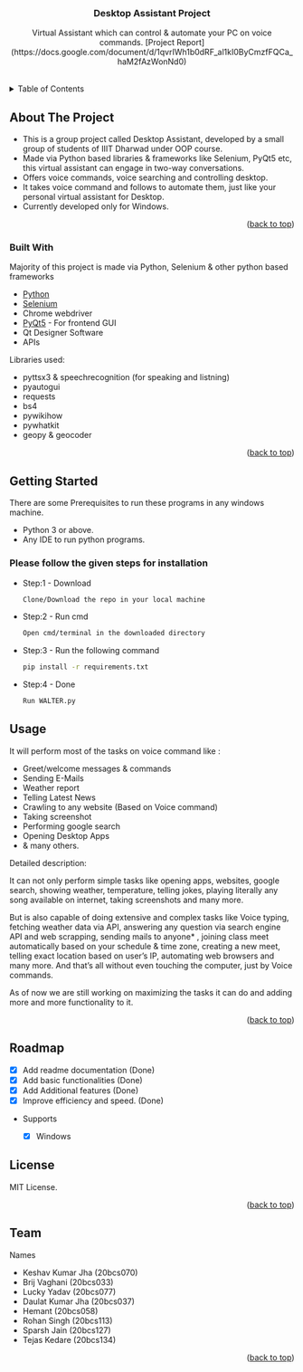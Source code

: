 <br />
<div align="center">

  <h3 align="center">Desktop Assistant Project</h3>

  <p align="center">
    Virtual Assistant which can control & automate your PC on voice commands.
    [Project Report](https://docs.google.com/document/d/1qvrIWh1b0dRF_al1kI0ByCmzfFQCa_haM2fAzWonNd0)
    <br />
    <br />
    
  </p>
</div>


<details>
  <summary>Table of Contents</summary>
  <ol>
    <li>
      <a href="#about-the-project">About The Project</a>
      <ul>
        <li><a href="#built-with">Built With</a></li>
      </ul>
    </li>
    <li>
      <a href="#getting-started">Getting Started</a>
      <ul>
        <li><a href="#prerequisites">Prerequisites</a></li>
        <!-- <li><a href="#installation">Installation</a></li> -->
      </ul>
    </li>
    <li><a href="#usage">Usage</a></li>
    <li><a href="#roadmap">Roadmap</a></li>
    <li><a href="#license">License</a></li>
    <li><a href="#Team">Team Members</a></li>
  </ol>
</details>


## About The Project

- This is a group project called Desktop Assistant, developed by a small group of students of IIIT Dharwad under OOP course.
- Made via Python based libraries & frameworks like Selenium, PyQt5 etc, this virtual assistant can engage in two-way conversations.
- Offers voice commands, voice searching and controlling desktop.
- It takes voice command and follows to automate them, just like your personal virtual assistant for Desktop.
- Currently developed only for Windows.

<p align="right">(<a href="#top">back to top</a>)</p>


### Built With
Majority of this project is made via Python, Selenium & other python based frameworks

* [Python](https://www.python.org/)
* [Selenium](https://www.selenium.dev/)
* Chrome webdriver
* [PyQt5](https://www.riverbankcomputing.com/software/pyqt/) - For frontend GUI
* Qt Designer Software
* APIs

Libraries used:

* pyttsx3 & speechrecognition (for speaking and listning)
* pyautogui
* requests
* bs4
* pywikihow
* pywhatkit
* geopy & geocoder

<p align="right">(<a href="#top">back to top</a>)</p>



## Getting Started

There are some Prerequisites to run these programs in any windows machine.
- Python 3 or above.
- Any IDE to run python programs.

### Please follow the given steps for installation

* Step:1 - Download
  ```sh
  Clone/Download the repo in your local machine
  ```
* Step:2 - Run cmd
  ```sh
  Open cmd/terminal in the downloaded directory
  ```  
* Step:3 - Run the following command
  ```sh
  pip install -r requirements.txt
  ```   
* Step:4 - Done
  ```sh
  Run WALTER.py
  ```  
 
## Usage

It will perform most of the tasks on voice command like :
- Greet/welcome messages & commands
- Sending E-Mails
- Weather report
- Telling Latest News
- Crawling to any website  (Based on Voice command)
- Taking screenshot
- Performing google search
- Opening Desktop Apps
- & many others.

Detailed description:


It can not only perform simple tasks like opening apps, websites, google search, showing weather, temperature, telling jokes, playing literally any song available on internet, taking screenshots and many more.


But is also capable of doing extensive and complex tasks like Voice typing, fetching weather data via API, answering any question via search engine API and web scrapping, sending mails to anyone* , joining class meet automatically based on your schedule & time zone, creating a new meet, telling exact location based on user’s IP, automating web browsers and many more. And that’s all without even touching the computer, just by Voice commands.


As of now we are still working on maximizing the tasks it can do and adding more and more functionality to it.

<p align="right">(<a href="#top">back to top</a>)</p>


## Roadmap

- [x] Add readme documentation (Done)
- [x] Add basic functionalities (Done)
- [x] Add Additional features (Done)
- [x] Improve efficiency and speed. (Done)
- Supports
    - [x] Windows


## License

MIT License.

<p align="right">(<a href="#top">back to top</a>)</p>



<!-- Team -->
## Team

Names
- Keshav Kumar Jha (20bcs070)
- Brij Vaghani (20bcs033)
- Lucky Yadav (20bcs077)
- Daulat Kumar Jha (20bcs037)
- Hemant (20bcs058)
- Rohan Singh (20bcs113)
- Sparsh Jain (20bcs127)
- Tejas Kedare (20bcs134)

<p align="right">(<a href="#top">back to top</a>)</p>
